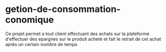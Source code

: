 # getion-de-consommation-conomique
Ce projet permet a tout client effectuant des achats sur la plateforme d'effectuer des epargnes sur le produit acheté et fait le retrait de cet achat après un certain nombre de temps
